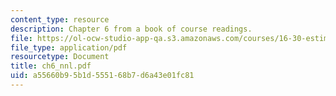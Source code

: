 ```yaml
---
content_type: resource
description: Chapter 6 from a book of course readings.
file: https://ol-ocw-studio-app-qa.s3.amazonaws.com/courses/16-30-estimation-and-control-of-aerospace-systems-spring-2004/a55660b95b1d555168b7d6a43e01fc81_ch6_nnl.pdf
file_type: application/pdf
resourcetype: Document
title: ch6_nnl.pdf
uid: a55660b9-5b1d-5551-68b7-d6a43e01fc81
---
```

